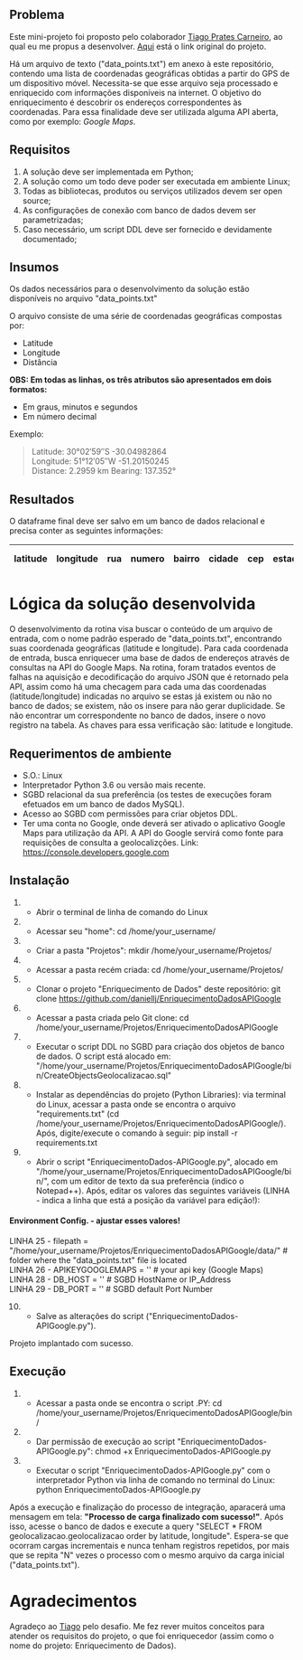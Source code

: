 ## Problema

Este mini-projeto foi proposto pelo colaborador [Tiago Prates Carneiro](https://github.com/tpcarneiro), ao qual eu me propus a desenvolver. [Aqui](https://github.com/tpcarneiro/dev-etl-python) está o link original do projeto.

Há um arquivo de texto ("data_points.txt") em anexo à este repositório, contendo uma lista de coordenadas geográficas obtidas a partir do GPS de um dispositivo móvel. Necessita-se que esse arquivo seja processado e enriquecido com informações disponíveis na internet. O objetivo do enriquecimento é descobrir os endereços correspondentes às coordenadas. Para essa finalidade deve ser utilizada alguma API aberta, como por exemplo: _Google Maps_.

## Requisitos

1. A solução deve ser implementada em Python;
2. A solução como um todo deve poder ser executada em ambiente Linux;
3. Todas as bibliotecas, produtos ou serviços utilizados devem ser open source;
4. As configurações de conexão com banco de dados devem ser parametrizadas;
5. Caso necessário, um script DDL deve ser fornecido e devidamente documentado;

## Insumos

Os dados necessários para o desenvolvimento da solução estão disponíveis no arquivo "data_points.txt"

O arquivo consiste de uma série de coordenadas geográficas compostas por:

- Latitude
- Longitude
- Distância

**OBS: Em todas as linhas, os três atributos são apresentados em dois formatos:**

- Em graus, minutos e segundos
- Em número decimal

Exemplo:

> Latitude: 30°02′59″S   -30.04982864  
> Longitude: 51°12′05″W   -51.20150245  
> Distance: 2.2959 km  Bearing: 137.352°  

## Resultados

O dataframe final deve ser salvo em um banco de dados relacional e precisa conter as seguintes informações:

latitude|longitude|rua|numero|bairro|cidade|cep|estado|pais|endereço completo
--------|---------|---|------|------|------|---|------|----|-----------------

# Lógica da solução desenvolvida

O desenvolvimento da rotina visa buscar o conteúdo de um arquivo de entrada, com o nome padrão esperado de "data_points.txt", encontrando suas coordenada geográficas (latitude e longitude). Para cada coordenada de entrada, busca enriquecer uma base de dados de endereços através de consultas na API do Google Maps. Na rotina, foram tratados eventos de falhas na aquisição e decodificação do arquivo JSON que é retornado pela API, assim como há uma checagem para cada uma das coordenadas (latitude/longitude) indicadas no arquivo se estas já existem ou não no banco de dados; se existem, não os insere para não gerar duplicidade. Se não encontrar um correspondente no banco de dados, insere o novo registro na tabela. As chaves para essa verificação são: latitude e longitude.

## Requerimentos de ambiente

- S.O.: Linux
- Interpretador Python 3.6 ou versão mais recente.
- SGBD relacional da sua preferência (os testes de execuções foram efetuados em um banco de dados MySQL).
- Acesso ao SGBD com permissões para criar objetos DDL.
- Ter uma conta no Google, onde deverá ser ativado o aplicativo Google Maps para utilização da API. A API do Google servirá como fonte para requisições de consulta a geolocalizções. Link: https://console.developers.google.com

## Instalação

1. - Abrir o terminal de linha de comando do Linux
2. - Acessar seu "home": cd /home/your_username/
3. - Criar a pasta "Projetos": mkdir /home/your_username/Projetos/
4. - Acessar a pasta recém criada: cd /home/your_username/Projetos/
5. - Clonar o projeto "Enriquecimento de Dados" deste repositório: git clone https://github.com/daniellj/EnriquecimentoDadosAPIGoogle
6. - Acessar a pasta criada pelo Git clone: cd /home/your_username/Projetos/EnriquecimentoDadosAPIGoogle
7. - Executar o script DDL no SGBD para criação dos objetos de banco de dados. O script está alocado em: "/home/your_username/Projetos/EnriquecimentoDadosAPIGoogle/bin/CreateObjectsGeolocalizacao.sql"
8. - Instalar as dependências do projeto (Python Libraries): via terminal do Linux, acessar a pasta onde se encontra o arquivo "requirements.txt" (cd /home/your_username/Projetos/EnriquecimentoDadosAPIGoogle/). Após, digite/execute o comando à seguir: pip install -r requirements.txt
9. - Abrir o script "EnriquecimentoDados-APIGoogle.py", alocado em "/home/your_username/Projetos/EnriquecimentoDadosAPIGoogle/bin/", com um editor de texto da sua preferência (indico o Notepad++). Após, editar os valores das seguintes variáveis (LINHA - indica a linha que está a posição da variável para edição!):

#### Environment Config. - ajustar esses valores!
LINHA 25 - filepath = "/home/your_username/Projetos/EnriquecimentoDadosAPIGoogle/data/" # folder where the "data_points.txt" file is located<br />
LINHA 26 - APIKEYGOOGLEMAPS = '' # your api key (Google Maps)<br />
LINHA 28 - DB_HOST = '' # SGBD HostName or IP_Address<br />
LINHA 29 - DB_PORT = '' # SGBD default Port Number

10. - Salve as alterações do script ("EnriquecimentoDados-APIGoogle.py").

Projeto implantado com sucesso.

## Execução

1. - Acessar a pasta onde se encontra o script .PY: cd /home/your_username/Projetos/EnriquecimentoDadosAPIGoogle/bin/
2. - Dar permissão de execução ao script "EnriquecimentoDados-APIGoogle.py": chmod +x EnriquecimentoDados-APIGoogle.py
3. - Executar o script "EnriquecimentoDados-APIGoogle.py" com o interpretador Python via linha de comando no terminal do Linux: python EnriquecimentoDados-APIGoogle.py

Após a execução e finalização do processo de integração, aparacerá uma mensagem em tela: **"Processo de carga finalizado com sucesso!"**. Após isso, acesse o banco de dados e execute a query "SELECT * FROM geolocalizacao.geolocalizacao order by latitude, longitude". Espera-se que ocorram cargas incrementais e nunca tenham registros repetidos, por mais que se repita "N" vezes o processo com o mesmo arquivo da carga inicial ("data_points.txt").

# Agradecimentos
Agradeço ao [Tiago](https://github.com/tpcarneiro) pelo desafio. Me fez rever muitos conceitos para atender os requisitos do projeto, o que foi enriquecedor (assim como o nome do projeto: Enriquecimento de Dados).
